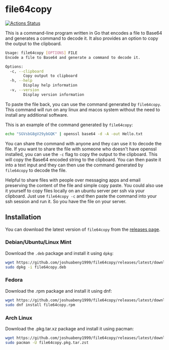 # file64copy
[![Actions Status](https://github.com/joshuabeny1999/file64copy/workflows/Test/badge.svg)](https://github.com/joshuabeny1999/file64copy/actions)

This is a command-line program written in Go that encodes a file to Base64 and generates a command to decode it. It also provides an option to copy the output to the clipboard.

```bash
Usage: file64copy [OPTIONS] FILE
Encode a file to Base64 and generate a command to decode it.

Options:
  -c, --clipboard
        Copy output to clipboard
  -h, --help
        Display help information
  -v, --version
        Display version information
```

To paste the file back, you can use the command generated by `file64copy`. This command will run on any linux and macos system without the need to install any additional software.

This is an example of the command generated by `file64copy`:
```bash
echo "SGVsbG8gV29ybGQK" | openssl base64 -d -A -out Hello.txt
```

You can share the command with anyone and they can use it to decode the file. If you want to share the file with someone who doesn't have openssl installed, you can use the `-c` flag to copy the output to the clipboard. This will copy the Base64 encoded string to the clipboard. You can then paste it into a text input and they can then use the command generated by `file64copy` to decode the file.

Helpful to share files with people over messaging apps and email preserving the content of the file and simple copy paste. You could also use it yourself to copy files locally on an ubuntu server per ssh via your clipboard. Just use `file64copy -c` and then paste the command into your ssh session and run it. So you have the file on your server. 
## Installation

You can download the latest version of `file64copy` from the [releases page](https://github.com/joshuabeny1999/file64copy/releases).

### Debian/Ubuntu/Linux Mint

Download the `.deb` package and install it using `dpkg`:

```bash
wget https://github.com/joshuabeny1999/file64copy/releases/latest/download/file64copy.deb
sudo dpkg -i file64copy.deb
```

### Fedora
Download the .rpm package and install it using dnf:

```bash
wget https://github.com/joshuabeny1999/file64copy/releases/latest/download/file64copy.rpm
sudo dnf install file64copy.rpm
```

### Arch Linux
Download the .pkg.tar.xz package and install it using pacman:
```bash
wget https://github.com/joshuabeny1999/file64copy/releases/latest/download/file64copy.pkg.tar.zst
sudo pacman -U file64copy.pkg.tar.zst
```
